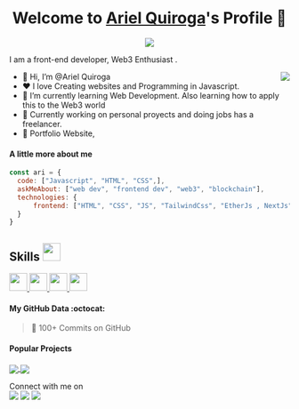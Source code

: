 <p align="center">
  <h1 align="center">Welcome to <a href="https://github.com/ArielQuiroga">Ariel Quiroga</a>'s Profile 👋</h1>
</p>
<p align="center">
  <a align="center" href="https://github.com/DenverCoder1/readme-typing-svg"><img src="https://readme-typing-svg.herokuapp.com?&font=IBM+Plex+Sans&color=F72EE2&size=25&lines=Welcome+to+my+GitHub+Profile!;I'm+a+Front+end+developer;I'm+a+competitive+programmer;" /></a>
</p>
<p>I am a front-end developer, Web3 Enthusiast .</p>
<img align="right" src="https://github.com/Adam-pw/Adam-pw/blob/main/animation_500_kxa883sd.gif">
<ul>
  <li>👋 Hi, I’m @Ariel Quiroga</li>
  <li>❤️ I love Creating websites and Programming in Javascript.</li>
  <li>🌱 I’m currently learning Web Development. Also learning how to apply this to the Web3 world</li>
  <li>💼 Currently working on personal proyects and doing jobs has a freelancer.</li>
  <li>🧐 Portfolio Website, </li>
</ul>

#### A little more about me
```javascript
const ari = {
  code: ["Javascript", "HTML", "CSS",],
  askMeAbout: ["web dev", "frontend dev", "web3", "blockchain"],
  technologies: {
      frontend: ["HTML", "CSS", "JS", "TailwindCss", "EtherJs , NextJs"],      
  }
}
```
<h2> Skills <img src = "https://media2.giphy.com/media/QssGEmpkyEOhBCb7e1/giphy.gif?cid=ecf05e47a0n3gi1bfqntqmob8g9aid1oyj2wr3ds3mg700bl&rid=giphy.gif" width = 32px> </h2>
<a href= https://github.com/Aditya664?tab=repositories&q=&type=&language=reactjs&sort= > <img width ='32px' src ='https://raw.githubusercontent.com/rahulbanerjee26/githubAboutMeGenerator/main/icons/reactjs.svg'> </a>
<a href= https://github.com/Aditya664?tab=repositories&q=&type=&language=javascript&sort= > <img width ='32px' src ='https://raw.githubusercontent.com/rahulbanerjee26/githubAboutMeGenerator/main/icons/javascript.svg'> </a>
<a href= https://github.com/Aditya664?tab=repositories&q=&type=&language=css&sort= > <img width ='32px' src ='https://raw.githubusercontent.com/rahulbanerjee26/githubAboutMeGenerator/main/icons/css.svg'> </a>
<a href= https://github.com/Aditya664?tab=repositories&q=&type=&language=html&sort= > <img width ='32px' src ='https://raw.githubusercontent.com/rahulbanerjee26/githubAboutMeGenerator/main/icons/html.svg'> </a>


#### My GitHub Data :octocat:
> 📜 100+ Commits on GitHub

#### Popular Projects
<a href="https://github.com/ArielQuiroga/SoliditySchool">
  <!-- Change the `github-readme-stats.anuraghazra1.vercel.app` to `github-readme-stats.vercel.app`  -->
  <img align="center" src="https://github-readme-stats.vercel.app/api/pin/?username=ArielQuiroga&repo=SoliditySchool&theme=onedark" />
</a> 
<a href="https://github.com/ArielQuiroga/rent-protocol-front">
  <!-- Change the `github-readme-stats.anuraghazra1.vercel.app` to `github-readme-stats.vercel.app`  -->
  <img align="center" src="https://github-readme-stats.vercel.app/api/pin/?username=ArielQuiroga&repo=rent-protocol-front&theme=onedark" />
</a>  


<p>Connect with me on
<br>	
<a target="_blank" href="https://www.linkedin.com/in/ariel-quiroga-aa04a725b/"><img src="https://img.shields.io/badge/-LinkedIn-0077B5?style=for-the-badge&logo=Linkedin&logoColor=white"></img></a>
<a target="_blank" href="https://mail.google.com/mail/u/0/#inbox"><img src="https://img.shields.io/badge/-Gmail-D14836?style=for-the-badge&logo=Gmail&logoColor=white"></img></a>
<a target="_blank" href="https://twitter.com/AridevOK"><img src="https://img.shields.io/badge/-Twitter-1DA1F2?style=for-the-badge&logo=Twitter&logoColor=white"></img></a>

<br>
</p>




